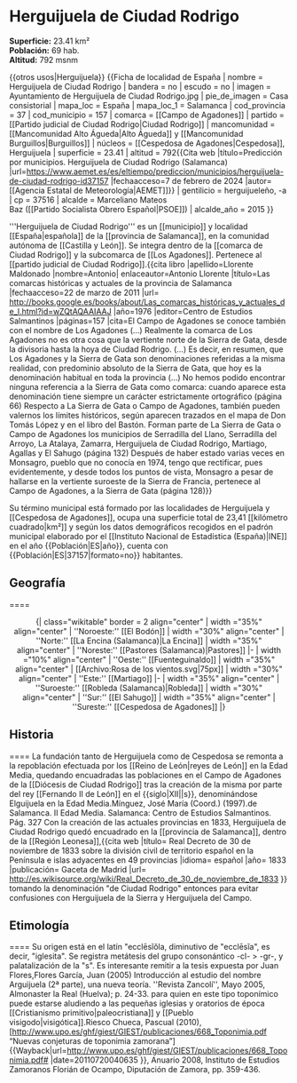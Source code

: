 # Herguijuela de Ciudad Rodrigo

**Superficie:** 23.41 km²  
**Población:** 69 hab.  
**Altitud:** 792 msnm  

{{otros usos|Herguijuela}}
{{Ficha de localidad de España
| nombre = Herguijuela de Ciudad Rodrigo
| bandera = no
| escudo = no
| imagen = Ayuntamiento de Herguijuela de Ciudad Rodrigo.jpg
| pie_de_imagen = Casa consistorial
| mapa_loc = España
| mapa_loc_1 = Salamanca
| cod_provincia = 37
| cod_municipio = 157
| comarca = [[Campo de Agadones]]
| partido = [[Partido judicial de Ciudad Rodrigo|Ciudad Rodrigo]]
| mancomunidad = [[Mancomunidad Alto Águeda|Alto Águeda]] y [[Mancomunidad Burguillos|Burguillos]]
| núcleos = [[Cespedosa de Agadones|Cespedosa]], Herguijuela
| superficie = 23.41
| altitud = 792<ref>{{Cita web |título=Predicción por municipios. Herguijuela de Ciudad Rodrigo (Salamanca) |url=https://www.aemet.es/es/eltiempo/prediccion/municipios/herguijuela-de-ciudad-rodrigo-id37157 |fechaacceso=7 de febrero de 2024 |autor= [[Agencia Estatal de Meteorología|AEMET]]}}</ref>
| gentilicio = herguijueleño, -a
| cp = 37516
| alcalde = Marceliano Mateos <br>Baz ([[Partido Socialista Obrero Español|PSOE]])
| alcalde_año = 2015
}}

'''Herguijuela de Ciudad Rodrigo''' es un [[municipio]] y localidad [[España|española]] de la [[provincia de Salamanca]], en la comunidad autónoma de [[Castilla y León]]. Se integra dentro de la [[comarca de Ciudad Rodrigo]] y la subcomarca de [[Los Agadones]]. Pertenece al [[partido judicial de Ciudad Rodrigo]].<ref>{{cita libro |apellido=Llorente Maldonado |nombre=Antonio| enlaceautor=Antonio Llorente |título=Las comarcas históricas y actuales de la provincia de Salamanca |fechaacceso=22 de marzo de 2011 |url= http://books.google.es/books/about/Las_comarcas_históricas_y_actuales_de_l.html?id=wZQtAQAAIAAJ |año=1976 |editor=Centro de Estudios Salmantinos |páginas=157 |cita=El Campo de Agadones se conoce también con el nombre de Los Agadones (…) Realmente la comarca de Los Agadones no es otra cosa que la vertiente norte de la Sierra de Gata, desde la divisoria hasta la hoya de Ciudad Rodrigo. (…) Es decir, en resumen, que Los Agadones y la Sierra de Gata son denominaciones referidas a la misma realidad, con predominio absoluto de la Sierra de Gata, que hoy es la denominación habitual en toda la provincia (…) No hemos podido encontrar ninguna referencia a la Sierra de Gata como comarca: cuando aparece esta denominación tiene siempre un carácter estrictamente ortográfico (página 66) Respecto a La Sierra de Gata o Campo de Agadones, también pueden valernos los límites históricos, según aparecen trazados en el mapa de Don Tomás López y en el libro del Bastón. Forman parte de La Sierra de Gata o Campo de Agadones los municipios de Serradilla del Llano, Serradilla del Arroyo, La Atalaya, Zamarra, Herguijuela de Ciudad Rodrigo, Martiago, Agallas y El Sahugo (página 132) Después de haber estado varias veces en Monsagro, pueblo que no conocía en 1974, tengo que rectificar, pues evidentemente, y desde todos los puntos de vista, Monsagro a pesar de hallarse en la vertiente suroeste de la Sierra de Francia, pertenece al Campo de Agadones, a la Sierra de Gata (página 128)}}</ref>

Su término municipal está formado por las localidades de Herguijuela y [[Cespedosa de Agadones]], ocupa una superficie total de 23,41&nbsp;[[kilómetro cuadrado|km²]] y según los datos demográficos recogidos en el padrón municipal elaborado por el [[Instituto Nacional de Estadística (España)|INE]] en el año {{Población|ES|año}}, cuenta con {{Población|ES|37157|formato=no}} habitantes.

## Geografía

====

<center>
{| class="wikitable" border = 2 align="center"
| width ="35%" align="center" | ''Noroeste:'' [[El Bodón]] 
| width ="30%" align="center" | ''Norte:'' [[La Encina (Salamanca)|La Encina]] 
| width ="35%" align="center" | ''Noreste:'' [[Pastores (Salamanca)|Pastores]]
|-
| width ="10%" align="center" | ''Oeste:'' [[Fuenteguinaldo]]
| width ="35%" align="center" | [[Archivo:Rosa de los vientos.svg|75px]] 
| width ="30%" align="center" | ''Este:'' [[Martiago]]
|-
| width ="35%" align="center" | ''Suroeste:'' [[Robleda (Salamanca)|Robleda]] 
| width ="30%" align="center" | ''Sur:'' [[El Sahugo]] 
| width ="35%" align="center" | ''Sureste:'' [[Cespedosa de Agadones]]
|}</center>

## Historia

====
La fundación tanto de Herguijuela como de Cespedosa se remonta a la repoblación efectuada por los [[Reino de León|reyes de León]] en la Edad Media, quedando encuadradas las poblaciones en el Campo de Agadones de la [[Diócesis de Ciudad Rodrigo]] tras la creación de la misma por parte del rey [[Fernando II de León]] en el {{siglo|XII||s}}, denominándose Elguijuela en la Edad Media.<ref>Mínguez, José María (Coord.) (1997).de Salamanca. II Edad Media. Salamanca: Centro de Estudios Salmantinos. Pág. 327</ref> Con la creación de las actuales provincias en 1833, Herguijuela de Ciudad Rodrigo quedó encuadrado en la [[provincia de Salamanca]], dentro de la [[Región Leonesa]],<ref>{{cita web |título= Real Decreto de 30 de noviembre de 1833 sobre la división civil de territorio español en la Península e islas adyacentes en 49 provincias |idioma= español |año= 1833 |publicación= Gaceta de Madrid |url= http://es.wikisource.org/wiki/Real_Decreto_de_30_de_noviembre_de_1833 }}</ref> tomando la denominación "de Ciudad Rodrigo" entonces para evitar confusiones con Herguijuela de la Sierra y Herguijuela del Campo.

## Etimología

====
Su origen está en el latín "ecclēsĭŏla, diminutivo de "ecclēsĭa", es decir, "iglesita". Se registra metátesis del grupo consonántico -cl- > -gr-, y palatalización de la "s". Es interesante remitir a la tesis expuesta por Juan Flores,<ref>Flores García, Juan (2005) Introducción al estudio del nombre Arguijuela (2ª parte), una nueva teoría. ''Revista Zancolí'', Mayo 2005, Almonaster la Real (Huelva); p. 24-33.</ref> para quien en este tipo toponímico puede estarse aludiendo a las pequeñas iglesias y oratorios de época [[Cristianismo primitivo|paleocristiana]] y [[Pueblo visigodo|visigótica]].<ref>Riesco Chueca, Pascual (2010), [http://www.upo.es/ghf/giest/GIEST/publicaciones/668_Toponimia.pdf “Nuevas conjeturas de toponimia zamorana”] {{Wayback|url=http://www.upo.es/ghf/giest/GIEST/publicaciones/668_Toponimia.pdf# |date=20110720040635 }}, Anuario 2008, Instituto de Estudios Zamoranos Florián de Ocampo, Diputación de Zamora, pp. 359-436.</ref>
